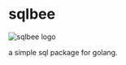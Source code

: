# sqlbee
 ![sqlbee logo](https://img.picgo.net/2024/09/03/sqlbeed85db403a60f7923.png)

a simple sql package for golang.
